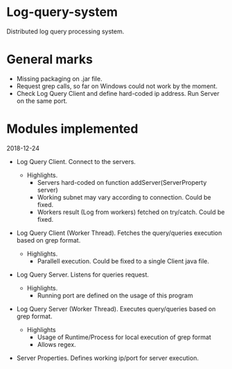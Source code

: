 # Log-query-system
Distributed log query processing system.

# General marks
* Missing packaging on .jar file.
* Request grep calls, so far on Windows could not work by the moment.
* Check Log Query Client and define hard-coded ip address. Run Server on the same port.

# Modules implemented
2018-12-24

* Log Query Client. Connect to the servers.
	- Highlights.
		* Servers hard-coded on function addServer(ServerProperty server)
		* Working subnet may vary according to connection. Could be fixed.
		* Workers result (Log from workers) fetched on try/catch. Could be fixed.


* Log Query Client (Worker Thread). Fetches the query/queries execution based on grep format.
	- Highlights.
		* Parallell execution. Could be fixed to a single Client java file.


* Log Query Server. Listens for queries request.
	- Highlights.
		* Running port are defined on the usage of this program

* Log Query Server (Worker Thread). Executes query/queries based on grep format.
	- Highlights
		* Usage of Runtime/Process for local execution of grep format
		* Allows regex.

* Server Properties. Defines working ip/port for server execution.
